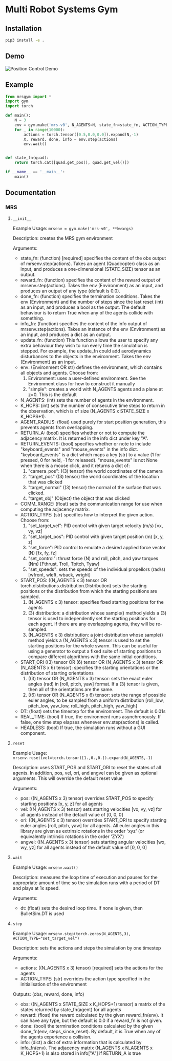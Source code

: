 # Multi Robot Systems Gym

## Installation
```bash
pip3 install -e .
```

## Demo
![Position Control Demo](demo.gif)

## Example
```python
from mrsgym import *
import gym
import torch

def main():
	N = 3
	env = gym.make('mrs-v0', N_AGENTS=N, state_fn=state_fn, ACTION_TYPE='set_target_vel')
	for _ in range(10000):
		actions = torch.tensor([0.5,0.0,0.0]).expand(N,-1)
		X, reward, done, info = env.step(actions)
		env.wait()


def state_fn(quad):
	return torch.cat([quad.get_pos(), quad.get_vel()])

if __name__ == '__main__':
	main()
```

## Documentation

### MRS
1. `__init__`
	
	Example Usage: `mrsenv = gym.make('mrs-v0', **kwargs)`
	
	Description: creates the MRS gym environment
	
	Arguments:
	- state_fn: (function) [required] specifies the content of the obs output of mrsenv.step(actions). Takes an agent (Quadcopter) class as an input, and produces a one-dimensional (STATE_SIZE) tensor as an output.
	- reward_fn: (function) specifies the content of the reward output of mrsenv.step(actions). Takes the env (Environment) as an input, and produces an output of any type (default is 0.0).
	- done_fn: (function) specifies the termination conditions. Takes the env (Environment) and the number of steps since the last reset (int) as an input, and produces a bool as the output. The default behaviour is to return True when any of the agents collide with something.
	- info_fn: (function) specifies the content of the info output of mrsenv.step(actions). Takes an instance of the env (Environment) as an input, and produces a dict as an output.
	- update_fn: (function) This function allows the user to specify any extra behaviour they wish to run every time the simulation is stepped. For example, the update_fn could add aerodynamics disturbances to the objects in the environment. Takes the env (Environment) as an input.
	- env: (Environment OR str) defines the environment, which contains all objects and agents. Choose from:
		1. Environment: uses a user-defined environment. See the Environment class for how to construct it manually
		2. "simple": creates a world with N_AGENTS agents and a plane at z=0. This is the default
	- N_AGENTS: (int) sets the number of agents in the environment.
	- K_HOPS: (int) sets the number of consecutive time steps to return in the observation, which is of size (N_AGENTS x STATE_SIZE x K_HOPS+1).
	- AGENT_RADIUS: (float) used purely for start position generation, this prevents agents from overlapping.
	- RETURN_A: (bool) specifies whether or not to compute the adjacency matrix. It is returned in the info dict under key "A".
	- RETURN_EVENTS: (bool) specifies whether or note to include "keyboard_events" and "mouse_events" in the info dict. "keyboard_events" is a dict which maps a key (str) to a value (1 for pressed, 0 for held, -1 for released). "mouse_events" is not None when there is a mouse click, and it returns a dict of:
		1. "camera_pos": ((3) tensor) the world coordinates of the camera
		2. "target_pos" ((3) tensor) the world coordinates of the location that was clicked
		3. "target_normal" ((3) tensor) the normal of the surface that was clicked.
		4. "target_obj" (Object) the object that was clicked
	- COMM_RANGE: (float) sets the communication range for use when computing the adjacency matrix.
	- ACTION_TYPE: (str) specifies how to interpret the given action. Choose from:
		1. "set_target_vel": PID control with given target velocity (m/s) [vx, vy, vz]
		2. "set_target_pos": PID control with given target position (m) [x, y, z]
		3. "set_force": PID control to emulate a desired applied force vector (N) [fx, fy, fz]
		4. "set_control": thrust force (N) and roll, pitch, and yaw torques (Nm) [Fthrust, Troll, Tpitch, Tyaw]
		5. "set_speeds": sets the speeds of the individual propellors (rad/s) [wfront, wleft, wback, wright]
	- START_POS: ((N_AGENTS x 3) tensor OR torch.distributions.distribution.Distribution) sets the starting positions or the distribution from which the starting positions are sampled.
		1. (N_AGENTS x 3) tensor: specifies fixed starting positions for the agents
		2. (3) distribution: a distribution whose sample() method yields a (3) tensor is used to independently set the starting positions for each agent. If there are any overlapping agents, they will be re-sampled.
		3. (N_AGENTS x 3) distribution: a joint distribution whose sample() method yields a (N_AGENTS x 3) tensor is used to set the starting positions for the whole swarm. This can be useful for using a generator to output a fixed suite of starting positions to compare different algorithms with the same initial conditions.
	- START_ORI ((3) tensor OR (6) tensor OR (N_AGENTS x 3) tensor OR (N_AGENTS x 6) tensor): specifies the starting orientations or the distribution of starting orientations
		1. ((3) tensor OR (N_AGENTS x 3) tensor: sets the exact euler angles (rad) in [roll, pitch, yaw] format. If a (3) tensor is given, then all of the orientations are the same.
		2. ((6) tensor OR (N_AGENTS x 6) tensor: sets the range of possible euler angles, to be sampled from a uniform distribution [roll_low, pitch_low, yaw_low, roll_high, pitch_high, yaw_high]
	- DT: (float) sets the timestep for the environment. The default is 0.01s
	- REAL_TIME: (bool) If true, the environment runs asynchronously. If false, one time step elapses whenever env.step(actions) is called.
	- HEADLESS: (bool) If true, the simulation runs without a GUI component.
	
2. `reset`
	
	Example Usage: `mrsenv.reset(vel=torch.tensor([1.,0.,0.]).expand(N_AGENTS,-1)`
	
	Description: uses START_POS and START_ORI to reset the states of all agents. In addition, pos, vel, ori, and angvel can be given as optional arguments. This will override the default reset value
	
	Arguments:
	- pos: ((N_AGENTS x 3) tensor) overrides START_POS to specify starting positions [x, y, z] for all agents
	- vel: ((N_AGENTS x 3) tensor) sets starting velocities [vx, vy, vz] for all agents instead of the default value of [0, 0, 0]
	- ori: ((N_AGENTS x 3) tensor) overrides START_ORI to specify starting euler angles [roll, pitch, yaw] for all agents. All euler angles in this library are given as extrinsic rotations in the order 'xyz' (or equivalently intrinsic rotations in the order 'ZYX')
	- angvel: ((N_AGENTS x 3) tensor) sets starting angular velocities [wx, wy, yz] for all agents instead of the default value of [0, 0, 0]
		
3. `wait`

	Example Usage: `mrsenv.wait()`
	
	Description: measures the loop time of execution and pauses for the appropriate amount of time so the simulation runs with a period of DT and plays at 1x speed.
	
	Arguments:
	- dt: (float) sets the desired loop time. If none is given, then BulletSim.DT is used
		
4. `step`

	Example Usage: `mrsenv.step(torch.zeros(N_AGENTS,3), ACTION_TYPE="set_target_vel")`
	
	Description: sets the actions and steps the simulation by one timestep
	
	Arguments:
	- actions: ((N_AGENTS x 3) tensor) [required] sets the actions for the agents
	- ACTION_TYPE: (str) overrides the action type specified in the initialisation of the environment
	
	Outputs: (obs, reward, done, info)
	- obs: ((N_AGENTS x STATE_SIZE x K_HOPS+1) tensor) a matrix of the states returned by state_fn(agent) for all agents
	- reward: (float) the reward calculated by the given reward_fn(env). It can have any type, but the default is 0.0 if a reward_fn is not given.
	- done: (bool) the termination conditions calculated by the given done_fn(env, steps_since_reset). By default, it is True when any of the agents experience a collision.
	- info: (dict) a dict of extra information that is calculated by info_fn(env). The adjacency matrix (N_AGENTS x N_AGENTS x K_HOPS+1) is also stored in info["A"] if RETURN_A is true
		
		
